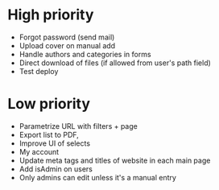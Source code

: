 High priority
=============

* Forgot password (send mail)
* Upload cover on manual add
* Handle authors and categories in forms
* Direct download of files (if allowed from user's path field)
* Test deploy

Low priority
==============

* Parametrize URL with filters + page
* Export list to PDF, 
* Improve UI of selects
* My account
* Update meta tags and titles of website in each main page
* Add isAdmin on users
* Only admins can edit unless it's a manual entry